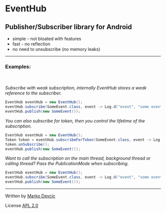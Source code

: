 # EventHub #

## Publisher/Subscriber library for Android ##

* simple - not bloated with features
* fast - no reflection
* no need to unsubscribe (no memory leaks)

---------------
### Examples: ###

<br></br>
*Subscribe with weak subscription, internally EventHub stores a weak reference to the subscriber.*
<br/>

```java
EventHub eventHub = new EventHub();
eventHub.subscribe(SomeEvent.class, event -> Log.d("event", "some event published"));
eventHub.publish(new SomeEvent());
```


*You can also subscribe for token, then you control the lifetime of the subscription.*


```java
EventHub eventHub = new EventHub();
Token token = eventHub.subscribeForToken(SomeEvent.class, event -> Log.d("event", "this won't be called"));
token.unSubscribe();
eventHub.publish(new SomeEvent());
```


*Want to call the subscription on the main thread, background thread or calling thread? Pass the PublicationMode when subscribing.*


```java
EventHub eventHub = new EventHub();
eventHub.subscribe(SomeEvent.class, event -> Log.d("event", "some event published"), PublicationMode.MAIN_THREAD);
eventHub.publish(new SomeEvent());
```


------------

Written by [Marko Devcic](http://www.markodevcic.com)

License [APL 2.0 ](http://www.apache.org/licenses/LICENSE-2.0)